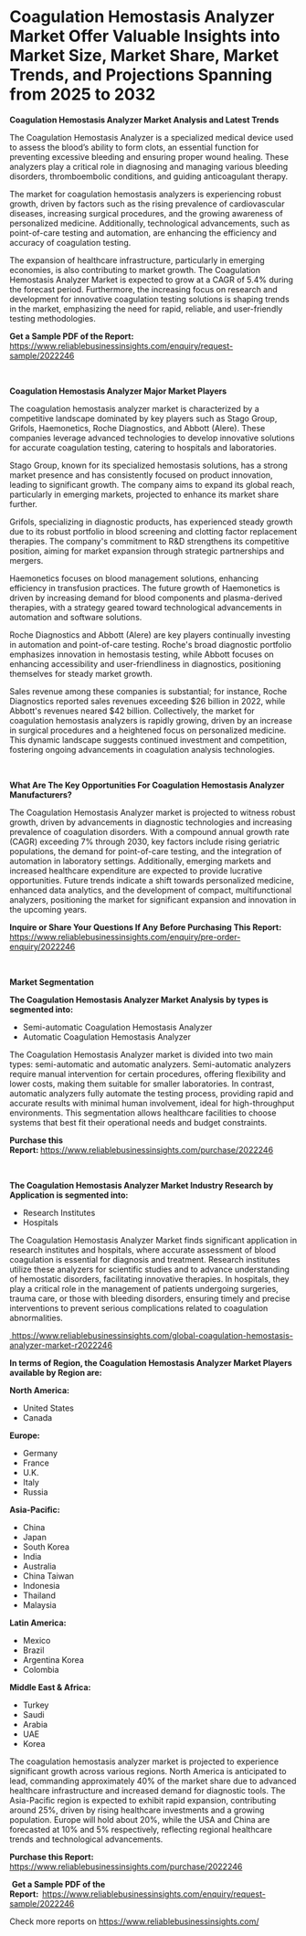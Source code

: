 <p><h1>Coagulation Hemostasis Analyzer Market Offer Valuable Insights into Market Size, Market Share, Market Trends, and Projections Spanning from 2025 to 2032</h1></p><p><strong>Coagulation Hemostasis Analyzer Market Analysis and Latest Trends</strong></p>
<p><p>The Coagulation Hemostasis Analyzer is a specialized medical device used to assess the blood’s ability to form clots, an essential function for preventing excessive bleeding and ensuring proper wound healing. These analyzers play a critical role in diagnosing and managing various bleeding disorders, thromboembolic conditions, and guiding anticoagulant therapy. </p><p>The market for coagulation hemostasis analyzers is experiencing robust growth, driven by factors such as the rising prevalence of cardiovascular diseases, increasing surgical procedures, and the growing awareness of personalized medicine. Additionally, technological advancements, such as point-of-care testing and automation, are enhancing the efficiency and accuracy of coagulation testing. </p><p>The expansion of healthcare infrastructure, particularly in emerging economies, is also contributing to market growth. The Coagulation Hemostasis Analyzer Market is expected to grow at a CAGR of 5.4% during the forecast period. Furthermore, the increasing focus on research and development for innovative coagulation testing solutions is shaping trends in the market, emphasizing the need for rapid, reliable, and user-friendly testing methodologies.</p></p>
<p><strong>Get a Sample PDF of the Report:&nbsp;</strong> <a href="https://www.reliablebusinessinsights.com/enquiry/request-sample/2022246?utm_campaign=2940&utm_medium=2&utm_source=Github&utm_content=ia&utm_term=29032025&utm_id=coagulation-hemostasis-analyzer">https://www.reliablebusinessinsights.com/enquiry/request-sample/2022246</a></p>
<p>&nbsp;</p>
<p><strong>Coagulation Hemostasis Analyzer Major Market Players</strong></p>
<p><p>The coagulation hemostasis analyzer market is characterized by a competitive landscape dominated by key players such as Stago Group, Grifols, Haemonetics, Roche Diagnostics, and Abbott (Alere). These companies leverage advanced technologies to develop innovative solutions for accurate coagulation testing, catering to hospitals and laboratories.</p><p>Stago Group, known for its specialized hemostasis solutions, has a strong market presence and has consistently focused on product innovation, leading to significant growth. The company aims to expand its global reach, particularly in emerging markets, projected to enhance its market share further.</p><p>Grifols, specializing in diagnostic products, has experienced steady growth due to its robust portfolio in blood screening and clotting factor replacement therapies. The company's commitment to R&D strengthens its competitive position, aiming for market expansion through strategic partnerships and mergers.</p><p>Haemonetics focuses on blood management solutions, enhancing efficiency in transfusion practices. The future growth of Haemonetics is driven by increasing demand for blood components and plasma-derived therapies, with a strategy geared toward technological advancements in automation and software solutions.</p><p>Roche Diagnostics and Abbott (Alere) are key players continually investing in automation and point-of-care testing. Roche's broad diagnostic portfolio emphasizes innovation in hemostasis testing, while Abbott focuses on enhancing accessibility and user-friendliness in diagnostics, positioning themselves for steady market growth.</p><p>Sales revenue among these companies is substantial; for instance, Roche Diagnostics reported sales revenues exceeding $26 billion in 2022, while Abbott's revenues neared $42 billion. Collectively, the market for coagulation hemostasis analyzers is rapidly growing, driven by an increase in surgical procedures and a heightened focus on personalized medicine. This dynamic landscape suggests continued investment and competition, fostering ongoing advancements in coagulation analysis technologies.</p></p>
<p>&nbsp;</p>
<p><strong>What Are The Key Opportunities For Coagulation Hemostasis Analyzer Manufacturers?</strong></p>
<p><p>The Coagulation Hemostasis Analyzer market is projected to witness robust growth, driven by advancements in diagnostic technologies and increasing prevalence of coagulation disorders. With a compound annual growth rate (CAGR) exceeding 7% through 2030, key factors include rising geriatric populations, the demand for point-of-care testing, and the integration of automation in laboratory settings. Additionally, emerging markets and increased healthcare expenditure are expected to provide lucrative opportunities. Future trends indicate a shift towards personalized medicine, enhanced data analytics, and the development of compact, multifunctional analyzers, positioning the market for significant expansion and innovation in the upcoming years.</p></p>
<p><strong>Inquire or Share Your Questions If Any Before Purchasing This Report:</strong> <a href="https://www.reliablebusinessinsights.com/enquiry/pre-order-enquiry/2022246?utm_campaign=2940&utm_medium=2&utm_source=Github&utm_content=ia&utm_term=29032025&utm_id=coagulation-hemostasis-analyzer">https://www.reliablebusinessinsights.com/enquiry/pre-order-enquiry/2022246</a></p>
<p>&nbsp;</p>
<p><strong>Market Segmentation</strong></p>
<p><strong>The Coagulation Hemostasis Analyzer Market Analysis by types is segmented into:</strong></p>
<p><ul><li>Semi-automatic Coagulation Hemostasis Analyzer</li><li>Automatic Coagulation Hemostasis Analyzer</li></ul></p>
<p><p>The Coagulation Hemostasis Analyzer market is divided into two main types: semi-automatic and automatic analyzers. Semi-automatic analyzers require manual intervention for certain procedures, offering flexibility and lower costs, making them suitable for smaller laboratories. In contrast, automatic analyzers fully automate the testing process, providing rapid and accurate results with minimal human involvement, ideal for high-throughput environments. This segmentation allows healthcare facilities to choose systems that best fit their operational needs and budget constraints.</p></p>
<p><strong>Purchase this Report:&nbsp;</strong><a href="https://www.reliablebusinessinsights.com/purchase/2022246?utm_campaign=2940&utm_medium=2&utm_source=Github&utm_content=ia&utm_term=29032025&utm_id=coagulation-hemostasis-analyzer">https://www.reliablebusinessinsights.com/purchase/2022246</a></p>
<p>&nbsp;</p>
<p><strong>The Coagulation Hemostasis Analyzer Market Industry Research by Application is segmented into:</strong></p>
<p><ul><li>Research Institutes</li><li>Hospitals</li></ul></p>
<p><p>The Coagulation Hemostasis Analyzer Market finds significant application in research institutes and hospitals, where accurate assessment of blood coagulation is essential for diagnosis and treatment. Research institutes utilize these analyzers for scientific studies and to advance understanding of hemostatic disorders, facilitating innovative therapies. In hospitals, they play a critical role in the management of patients undergoing surgeries, trauma care, or those with bleeding disorders, ensuring timely and precise interventions to prevent serious complications related to coagulation abnormalities.</p></p>
<p><a href="https://www.reliablebusinessinsights.com/global-coagulation-hemostasis-analyzer-market-r2022246?utm_campaign=2940&utm_medium=2&utm_source=Github&utm_content=ia&utm_term=29032025&utm_id=coagulation-hemostasis-analyzer">&nbsp;https://www.reliablebusinessinsights.com/global-coagulation-hemostasis-analyzer-market-r2022246</a></p>
<p><strong>In terms of Region, the Coagulation Hemostasis Analyzer Market Players available by Region are:</strong></p>
<p>
    <p> <strong> North America: </strong>
        <ul>
            <li>United States</li>
            <li>Canada</li>
        </ul>
        </p> 
    <p> <strong> Europe: </strong>
        <ul>
            <li>Germany</li>
            <li>France</li>
            <li>U.K.</li>
            <li>Italy</li>
            <li>Russia</li>
        </ul>
        </p> 
    <p> <strong> Asia-Pacific: </strong>
        <ul>
            <li>China</li>
            <li>Japan</li>
            <li>South Korea</li>
            <li>India</li>
            <li>Australia</li>
            <li>China Taiwan</li>
            <li>Indonesia</li>
            <li>Thailand</li>
            <li>Malaysia</li>
        </ul>
        </p> 
    <p> <strong> Latin America: </strong>
        <ul>
            <li>Mexico</li>
            <li>Brazil</li>
            <li>Argentina Korea</li>
            <li>Colombia</li>
        </ul>
        </p> 
    <p> <strong> Middle East & Africa: </strong>
        <ul>
            <li>Turkey</li>
            <li>Saudi</li>
            <li>Arabia</li>
            <li>UAE</li>
            <li>Korea</li>
        </ul>
    </p>
    </p>
<p><p>The coagulation hemostasis analyzer market is projected to experience significant growth across various regions. North America is anticipated to lead, commanding approximately 40% of the market share due to advanced healthcare infrastructure and increased demand for diagnostic tools. The Asia-Pacific region is expected to exhibit rapid expansion, contributing around 25%, driven by rising healthcare investments and a growing population. Europe will hold about 20%, while the USA and China are forecasted at 10% and 5% respectively, reflecting regional healthcare trends and technological advancements.</p></p>
<p><strong>Purchase this Report: </strong><a href="https://www.reliablebusinessinsights.com/purchase/2022246?utm_campaign=2940&utm_medium=2&utm_source=Github&utm_content=ia&utm_term=29032025&utm_id=coagulation-hemostasis-analyzer">https://www.reliablebusinessinsights.com/purchase/2022246</a></p>
<p>&nbsp;<strong>Get a Sample PDF of the Report:&nbsp;&nbsp;</strong><a href="https://www.reliablebusinessinsights.com/enquiry/request-sample/2022246?utm_campaign=2940&utm_medium=2&utm_source=Github&utm_content=ia&utm_term=29032025&utm_id=coagulation-hemostasis-analyzer">https://www.reliablebusinessinsights.com/enquiry/request-sample/2022246</a></p>
<p><strong></strong></p>
<p>Check more reports on <a href="https://www.reliablebusinessinsights.com/?utm_campaign=2940&utm_medium=2&utm_source=Github&utm_content=ia&utm_term=29032025&utm_id=coagulation-hemostasis-analyzer">https://www.reliablebusinessinsights.com/</a></p>